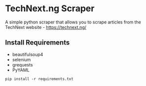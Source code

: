 # TechNext.ng Scraper
A simple python scraper that allows you to scrape articles from the TechNext website - https://technext.ng/


## Install Requirements


- beautifulsoup4
- selenium
- grequests
- PyYAML

```
pip install -r requirements.txt
```


